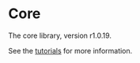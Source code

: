 # Core

The core library, version r1.0.19.

See the [tutorials](tutorials/index.md) for more information.
